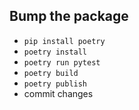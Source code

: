 ## Bump the package

- `pip install poetry`
- `poetry install`
- `poetry run pytest`
- `poetry build`
- `poetry publish`
- commit changes
